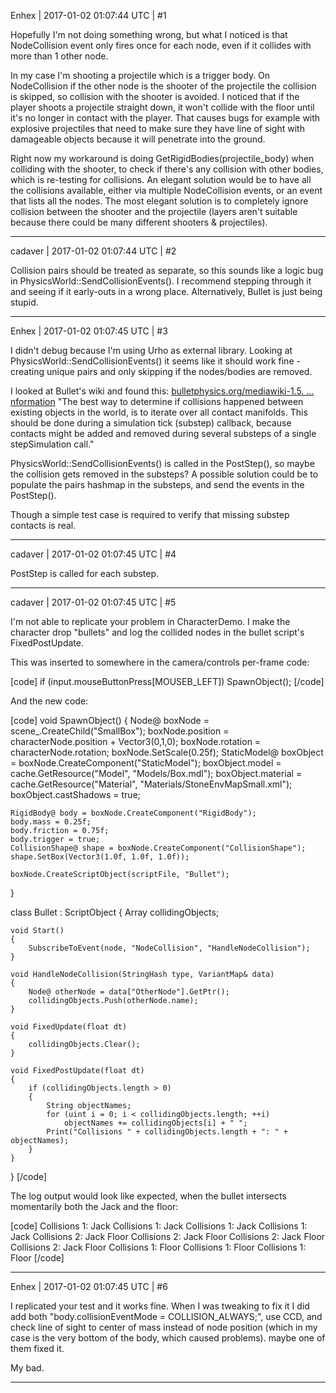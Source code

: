 Enhex | 2017-01-02 01:07:44 UTC | #1

Hopefully I'm not doing something wrong, but what I noticed is that NodeCollision event only fires once for each node, even if it collides with more than 1 other node.

In my case I'm shooting a projectile which is a trigger body.
On NodeCollision if the other node is the shooter of the projectile the collision is skipped, so collision with the shooter is avoided.
I noticed that if the player shoots a projectile straight down, it won't collide with the floor until it's no longer in contact with the player.
That causes bugs for example with explosive projectiles that need to make sure they have line of sight with damageable objects because it will penetrate into the ground.

Right now my workaround is doing GetRigidBodies(projectile_body) when colliding with the shooter, to check if there's any collision with other bodies, which is re-testing for collisions.
An elegant solution would be to have all the collisions available, either via multiple NodeCollision events, or an event that lists all the nodes.
The most elegant solution is to completely ignore collision between the shooter and the projectile (layers aren't suitable because there could be many different shooters & projectiles).

-------------------------

cadaver | 2017-01-02 01:07:44 UTC | #2

Collision pairs should be treated as separate, so this sounds like a logic bug in PhysicsWorld::SendCollisionEvents(). I recommend stepping through it and seeing if it early-outs in a wrong place. Alternatively, Bullet is just being stupid.

-------------------------

Enhex | 2017-01-02 01:07:45 UTC | #3

I didn't debug because I'm using Urho as external library.
Looking at PhysicsWorld::SendCollisionEvents() it seems like it should work fine - creating unique pairs and only skipping if the nodes/bodies are removed.

I looked at Bullet's wiki and found this:
[bulletphysics.org/mediawiki-1.5. ... nformation](http://bulletphysics.org/mediawiki-1.5.8/index.php/Collision_Callbacks_and_Triggers#Contact_Information)
"The best way to determine if collisions happened between existing objects in the world, is to iterate over all contact manifolds. This should be done during a simulation tick (substep) callback, because contacts might be added and removed during several substeps of a single stepSimulation call."

PhysicsWorld::SendCollisionEvents() is called in the PostStep(), so maybe the collision gets removed in the substeps?
A possible solution could be to populate the pairs hashmap in the substeps, and send the events in the PostStep().

Though a simple test case is required to verify that missing substep contacts is real.

-------------------------

cadaver | 2017-01-02 01:07:45 UTC | #4

PostStep is called for each substep.

-------------------------

cadaver | 2017-01-02 01:07:45 UTC | #5

I'm not able to replicate your problem in CharacterDemo. I make the character drop "bullets" and log the collided nodes in the bullet script's FixedPostUpdate.

This was inserted to somewhere in the camera/controls per-frame code:

[code]
        if (input.mouseButtonPress[MOUSEB_LEFT])
            SpawnObject();
[/code]

And the new code:

[code]
void SpawnObject()
{
    Node@ boxNode = scene_.CreateChild("SmallBox");
    boxNode.position = characterNode.position + Vector3(0,1,0);
    boxNode.rotation = characterNode.rotation;
    boxNode.SetScale(0.25f);
    StaticModel@ boxObject = boxNode.CreateComponent("StaticModel");
    boxObject.model = cache.GetResource("Model", "Models/Box.mdl");
    boxObject.material = cache.GetResource("Material", "Materials/StoneEnvMapSmall.xml");
    boxObject.castShadows = true;

    RigidBody@ body = boxNode.CreateComponent("RigidBody");
    body.mass = 0.25f;
    body.friction = 0.75f;
    body.trigger = true;
    CollisionShape@ shape = boxNode.CreateComponent("CollisionShape");
    shape.SetBox(Vector3(1.0f, 1.0f, 1.0f));

    boxNode.CreateScriptObject(scriptFile, "Bullet");
}

class Bullet : ScriptObject
{
    Array<String> collidingObjects;

    void Start()
    {
        SubscribeToEvent(node, "NodeCollision", "HandleNodeCollision");
    }

    void HandleNodeCollision(StringHash type, VariantMap& data)
    {
        Node@ otherNode = data["OtherNode"].GetPtr();
        collidingObjects.Push(otherNode.name);
    }

    void FixedUpdate(float dt)
    {
        collidingObjects.Clear();
    }

    void FixedPostUpdate(float dt)
    {
        if (collidingObjects.length > 0)
        {
            String objectNames;
            for (uint i = 0; i < collidingObjects.length; ++i)
                objectNames += collidingObjects[i] + " ";
            Print("Collisions " + collidingObjects.length + ": " + objectNames);
        }
    }
}
[/code]

The log output would look like expected, when the bullet intersects momentarily both the Jack and the floor:

[code]
Collisions 1: Jack 
Collisions 1: Jack 
Collisions 1: Jack 
Collisions 1: Jack 
Collisions 2: Jack Floor 
Collisions 2: Jack Floor 
Collisions 2: Jack Floor 
Collisions 2: Jack Floor 
Collisions 1: Floor 
Collisions 1: Floor 
Collisions 1: Floor
[/code]

-------------------------

Enhex | 2017-01-02 01:07:45 UTC | #6

I replicated your test and it works fine.
When I was tweaking to fix it I did add both "body.collisionEventMode = COLLISION_ALWAYS;", use CCD, and check line of sight to center of mass instead of node position (which in my case is the very bottom of the body, which caused problems).
maybe one of them fixed it.

My bad.

-------------------------

